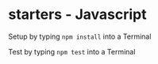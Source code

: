 # starters - Javascript

Setup by typing `npm install` into a Terminal

Test by typing `npm test` into a Terminal